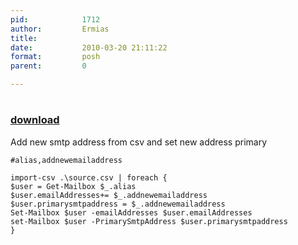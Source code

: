```yaml
---
pid:            1712
author:         Ermias
title:          
date:           2010-03-20 21:11:22
format:         posh
parent:         0

---
```


# 

### [download](Scripts\1712.ps1)

Add new smtp address from csv and set new address primary

```posh
#alias,addnewemailaddress

import-csv .\source.csv | foreach {
$user = Get-Mailbox $_.alias
$user.emailAddresses+= $_.addnewemailaddress
$user.primarysmtpaddress = $_.addnewemailaddress
Set-Mailbox $user -emailAddresses $user.emailAddresses
set-Mailbox $user -PrimarySmtpAddress $user.primarysmtpaddress
}

```
